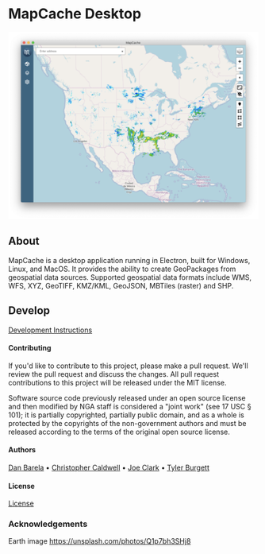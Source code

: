 # MapCache Desktop
![MapCache](images/screenshots/application.png)


## About
MapCache is a desktop application running in Electron, built for Windows, Linux, and MacOS. It provides the ability to create GeoPackages from geospatial data sources. Supported geospatial data formats include WMS, WFS, XYZ, GeoTIFF, KMZ/KML, GeoJSON, MBTiles (raster) and SHP.

## Develop
[Development Instructions](BUILD.md)

#### Contributing
If you'd like to contribute to this project, please make a pull request. We'll review the pull request and discuss the changes. All pull request contributions to this project will be released under the MIT license.

Software source code previously released under an open source license and then modified by NGA staff is considered a "joint work" (see 17 USC § 101); it is partially copyrighted, partially public domain, and as a whole is protected by the copyrights of the non-government authors and must be released according to the terms of the original open source license.

#### Authors

[Dan Barela](https://github.com/danielbarela) • [Christopher Caldwell](https://github.com/caldwellc) • [Joe Clark](https://github.com/jclark118) • [Tyler Burgett](https://github.com/tyburg)

#### License

[License](LICENSE.md)

### Acknowledgements
Earth image
https://unsplash.com/photos/Q1p7bh3SHj8
